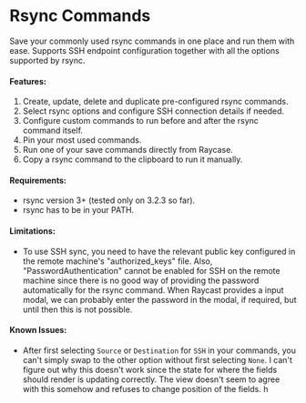 # Rsync Commands

Save your commonly used rsync commands in one place and run them with ease. Supports SSH endpoint configuration together
with all the options supported by rsync.

#### Features:

1. Create, update, delete and duplicate pre-configured rsync commands.
2. Select rsync options and configure SSH connection details if needed.
3. Configure custom commands to run before and after the rsync command itself.
4. Pin your most used commands.
5. Run one of your save commands directly from Raycase.
6. Copy a rsync command to the clipboard to run it manually.

#### Requirements:

- rsync version 3+ (tested only on 3.2.3 so far).
- rsync has to be in your PATH.

#### Limitations:

- To use SSH sync, you need to have the relevant public key configured in the remote machine's "authorized_keys" file. Also, "PasswordAuthentication" cannot be enabled for SSH on the remote machine since there is no good way of providing the password automatically for the rsync command. When Raycast provides a input modal, we can probably enter the password in the modal, if required, but until then this is not possible.

#### Known Issues:

- After first selecting `Source` or `Destination` for `SSH` in your commands, you can't simply swap to the other option without first selecting `None`. I can't figure out why this doesn't work since the state for where the fields should render is updating correctly. The view doesn't seem to agree with this somehow and refuses to change position of the fields. 
h
